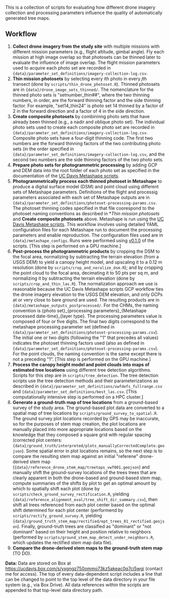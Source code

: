 This is a collection of scripts for evaluating how different drone imagery collection and processing parameters influence the quality of automatically generated tree maps.

## Workflow
1) **Collect drone imagery from the study site** with multiple missions with different mission parameters (e.g., flight altitude, gimbal angle). Fly each mission at high image overlap so that photosets can be thinned later to evaluate the influence of image overlap. The flight mission parameters used to acquire each photo set are recorded in `{data}/parameter_set_definitions/imagery-collection-log.csv`.
3) **Thin mission photosets** by selecting every *i*th photo in every *j*th transect (done by `scripts/thin_drone_photoset.R`). Thinned photosets are in `{data}/drone_image_sets_thinned/`. The nomenclature for the thinned photo sets is "setnumber_thin##", where the two thinning numbers, in order, are the forward thinning factor and the side thinning factor. For example, "set14_thin24" is photo set 14 thinned by a factor of 2 in the forward direction and a factor of 4 in the side direction.
4) **Create composite photosets** by combininng photo sets that have already been thinned (e.g., a nadir and oblique photo set). The individual photo sets used to create each composite photo set are recorded in `{data}/parameter_set_definitions/imagery-collection-log.csv`. Composite photo sets have a four-digit thinning code. The first two numbers are the forward thinning factors of the two contributing photo sets (in the order specified in `{data}/parameter_set_definitions/imagery-collection-log.csv`, and the second two numbers are the side thinning factors of the two photo sets.
5) **Prepare photo sets for photogrammetric processing** by adding GCP and DEM data into the root folder of each photo set as specified in the documentation of the [UC Davis Metashape scripts](https://github.com/ucdavis/metashape).
6) **Photogrammetrically process each thinned photoset in Metashape** to produce a digital surface model (DSM) and point cloud using different sets of Metashape parameters. Definitions of the flight and processig parameters associated with each set of Metashape outputs are in `{data}/parameter_set_definitions/photoset-processing-params.csv`. The photoset thinning codes specified in that file coorespond to the photoset naming conventions as described in **Thin mission photosets* and **Create composite photosets** above. Metashape is run using the [UC Davis Metashape scripts](https://github.com/ucdavis/metashape). This workflow involves using detailed YAML configuration files for each Metashape run to document the processing parameters and enable reproduction. The configuration files used are in `{data}/metashape_configs`. Runs were performed using [v0.1.0](https://github.com/ucdavis/metashape/releases/tag/v0.1.0) of the scripts. [This step is performed on a GPU machine.]
7) **Post-process the photogrammetric products** by cropping the DSM to the focal area, normalizing by subtracting the terrain elevation (from a USGS DEM) to yield a canopy height model, and upscaling it to a 0.12 m resolution (done by `scripts/crop_and_noralize_dsm.R`); and by cropping the point cloud to the focal area, decimating it to 50 pts per sq m, and normalizing it by subtracting the terrain elevation (done by `scripts/crop_and_thin_las.R`). The normalization approach we use is reasonable because the UC Davis Metashape scripts GCP workflow ties the drone imagery elevation to the USGS DEM elevation, and only GCPs at or very close to bare ground are used. The resulting products are in `{data}/metashape_outputs_postprocessed/`. For the CHMs, the naming convention is {photo set}\_{processing parameters}\_{Metashape processed date-time}\_{layer type}. The processing parameters value is composed of four or five digits. The final two digits correspond to the metashape processing parameter set (defined in `{data}/parameter_set_definitions/photoset-processing-params.csv`). The initial one or two digits (following the "1" that precedes all values) indicates the photoset thinning factors used (also as defined in `{data}/parameter_set_definitions/photoset-processing-params.csv`). For the point clouds, the naming convention is the same except there is not a preceding "1". [This step is performed on the GPU machine.]
9) **Process the canopy height model and point clouds into maps of estimated tree locations** using different tree detection algorithms. Scripts for this step are in `scripts/tree_detection`. The tree detection scripts use the tree detection methods and their parameterizations as described in `{data}/parameter_set_definitions/vwfdefs_fullrange.csv` and `{data}/parameter_set_definitions/best_las.csv`. [This computationally intensive step is performed on a HPC cluster.]
10) **Generate a ground-truth map of tree locations** from a ground-based survey of the study area. The ground-based plot data are converted to a spatial map of tree locations by `scripts/ground_survey_to_spatial.R`. The ground survey plot locations recorded by GPS may be inaccurate, so for the purposes of stem map creation, the plot locations are manually placed into more appropriate locations based on the knowledge that they composed a square grid with regular spacing (corrected plot centers: `{data}/ground_truth/interpreted/plots_manuallyCorrectedComplete.geojson`). Some spatial error in plot locations remains, so the next step is to compare the resulting stem map against an initial "referene" drone-derived stem map (`{data}/reference_drone_stem_map/treetops_vwf001.geojson`) and manually shift the ground-survey locations of the trees trees that are clearly apparent in both the drone-based and ground-based stem map, compute summaries of the shifts by plot to get an optimal amount by which to spatially shift each plot (done by `scripts/check_ground_survey_rectification.R`, yielding `{data}/reference_alignment_eval/tree_shift_dir_summary.csv`), then shift all trees referenced from each plot center based on the optimal shift determined for each plot center (performend by `scripts/rectify_ground_survey.R`, yielding `{data}/ground_truth_stem_map/rectified/ept_trees_01_rectified.geojson`). Finally, ground-truth trees are classified as "dominant" or "not dominant" based on their height and position relative to neighbors (performed by `scripts/ground_stem_map_detect_under_neighbors.R`, which updates the rectified stem map data file).
12) **Compare the drone-derived stem maps to the ground-truth stem map** (TO DO).

**Data:** Data are stored on Box at https://ucdavis.box.com/s/yxgngz750ommo73kz5akeac0q7ci5wgi (contact me for access). The top of every data-dependent script includes a line that can be changed to point to the top level of the data directory in your file system (e.g., via Box Drive). All data references within the scripts are appended to that top-level data directory path.
